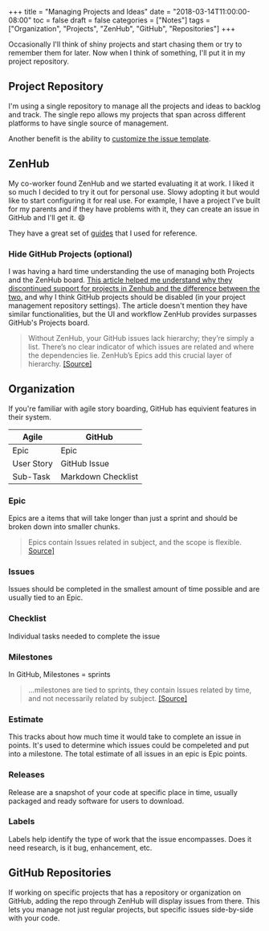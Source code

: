 +++
title = "Managing Projects and Ideas"
date = "2018-03-14T11:00:00-08:00"
toc = false
draft = false
categories = ["Notes"]
tags = ["Organization", "Projects", "ZenHub", "GitHub", "Repositories"]
+++

Occasionally I'll think of shiny projects and start chasing them or try to remember them for later. Now when I think of something, I'll put it in my project repository.

## Project Repository
I'm using a single repository to manage all the projects and ideas to backlog and track. The single repo allows my projects that span across different platforms to have single source of management.

Another benefit is the ability to [customize the issue template](https://help.github.com/articles/creating-an-issue-template-for-your-repository/).

## ZenHub
My co-worker found ZenHub and we started evaluating it at work. I liked it so much I decided to try it out for personal use. Slowy adopting it but would like to start configuring it for real use. For example, I have a project I've built for my parents and if they have problems with it, they can create an issue in GitHub and I'll get it. :smile:

They have a great set of [guides](https://www.zenhub.com/guides) that I used for reference.

### Hide GitHub Projects (optional)
I was having a hard time understanding the use of managing both Projects and the ZenHub board. [This article helped me understand why they discontinued support for projects in Zenhub and the difference between the two.](https://www.zenhub.com/blog/dispatches-from-github-universe/) and why I think GitHub projects should be disabled (in your project management repository settings). The article doesn't mention they have similar functionalities, but the UI and workflow ZenHub provides surpasses GitHub's Projects board.

> Without ZenHub, your GitHub issues lack hierarchy; they’re simply a list. There’s no clear indicator of which issues are related and where the dependencies lie. ZenHub’s Epics add this crucial layer of hierarchy. [\[Source\]](https://www.zenhub.com/guides/getting-started-with-epics-in-zenhub)

## Organization

If you're familiar with agile story boarding, GitHub has equivient features in their system.

| Agile      | GitHub             |
|------------|--------------------|
| Epic       | Epic               |
| User Story | GitHub Issue       |
| Sub-Task   | Markdown Checklist |

### Epic
Epics are a items that will take longer than just a sprint and should be broken down into smaller chunks.
> Epics contain Issues related in subject, and the scope is flexible. [Source\]](https://www.zenhub.com/guides/getting-started-with-epics-in-zenhub)

### Issues
Issues should be completed in the smallest amount of time possible and are usually tied to an Epic.

### Checklist
Individual tasks needed to complete the issue

### Milestones
In GitHub, Milestones = sprints
> ...milestones are tied to sprints, they contain Issues related by time, and not necessarily related by subject. [\[Source\]](https://www.zenhub.com/guides/getting-started-with-epics-in-zenhub)

### Estimate
This tracks about how much time it would take to complete an issue in points. It's used to determine which issues could be compeleted and put into a milestone. The total estimate of all issues in an epic is Epic points.

### Releases
Release are a snapshot of your code at specific place in time, usually packaged and ready software for users to download.

### Labels
Labels help identify the type of work that the issue encompasses. Does it need research, is it bug, enhancement, etc.

## GitHub Repositories
If working on specific projects that has a repository or organization on GitHub, adding the repo through ZenHub will display issues from there. This lets you manage not just regular projects, but specific issues side-by-side with your code.
